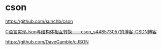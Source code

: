 # cson

https://github.com/sunchb/cson

[C语言实现Json与结构体相互转换——cson_s448573057的博客-CSDN博客](https://blog.csdn.net/s448573057/article/details/103710275)

https://github.com/DaveGamble/cJSON
